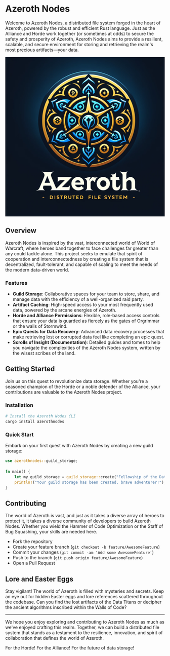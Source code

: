 # Azeroth Nodes

Welcome to Azeroth Nodes, a distributed file system forged in the heart of Azeroth, powered by the robust and efficient Rust language. Just as the Alliance and Horde work together (or sometimes at odds) to secure the safety and prosperity of Azeroth, Azeroth Nodes aims to provide a resilient, scalable, and secure environment for storing and retrieving the realm's most precious artifacts—your data.

![Azeroth Nodes logo](./.github/assets/AzerothNodes.webp)

## Overview

Azeroth Nodes is inspired by the vast, interconnected world of World of Warcraft, where heroes band together to face challenges far greater than any could tackle alone. This project seeks to emulate that spirit of cooperation and interconnectedness by creating a file system that is decentralized, fault-tolerant, and capable of scaling to meet the needs of the modern data-driven world.

### Features

- **Guild Storage**: Collaborative spaces for your team to store, share, and manage data with the efficiency of a well-organized raid party.
- **Artifact Caching**: High-speed access to your most frequently used data, powered by the arcane energies of Azeroth.
- **Horde and Alliance Permissions**: Flexible, role-based access controls that ensure your data is guarded as fiercely as the gates of Orgrimmar or the walls of Stormwind.
- **Epic Quests for Data Recovery**: Advanced data recovery processes that make retrieving lost or corrupted data feel like completing an epic quest.
- **Scrolls of Insight (Documentation)**: Detailed guides and tomes to help you navigate the complexities of the Azeroth Nodes system, written by the wisest scribes of the land.

## Getting Started

Join us on this quest to revolutionize data storage. Whether you're a seasoned champion of the Horde or a noble defender of the Alliance, your contributions are valuable to the Azeroth Nodes project.

### Installation

```bash
# Install the Azeroth Nodes CLI
cargo install azerothnodes
```

### Quick Start

Embark on your first quest with Azeroth Nodes by creating a new guild storage:

```rust
use azerothnodes::guild_storage;

fn main() {
    let my_guild_storage = guild_storage::create("Fellowship of the Data");
    println!("Your guild storage has been created, brave adventurer!");
}
```

## Contributing

The world of Azeroth is vast, and just as it takes a diverse array of heroes to protect it, it takes a diverse community of developers to build Azeroth Nodes. Whether you wield the Hammer of Code Optimization or the Staff of Bug Squashing, your skills are needed here.

- Fork the repository
- Create your feature branch (`git checkout -b feature/AwesomeFeature`)
- Commit your changes (`git commit -am 'Add some AwesomeFeature'`)
- Push to the branch (`git push origin feature/AwesomeFeature`)
- Open a Pull Request

## Lore and Easter Eggs

Stay vigilant! The world of Azeroth is filled with mysteries and secrets. Keep an eye out for hidden Easter eggs and lore references scattered throughout the codebase. Can you find the lost artifacts of the Data Titans or decipher the ancient algorithms inscribed within the Walls of Code?

---

We hope you enjoy exploring and contributing to Azeroth Nodes as much as we've enjoyed crafting this realm. Together, we can build a distributed file system that stands as a testament to the resilience, innovation, and spirit of collaboration that defines the world of Azeroth.

For the Horde! For the Alliance! For the future of data storage!
